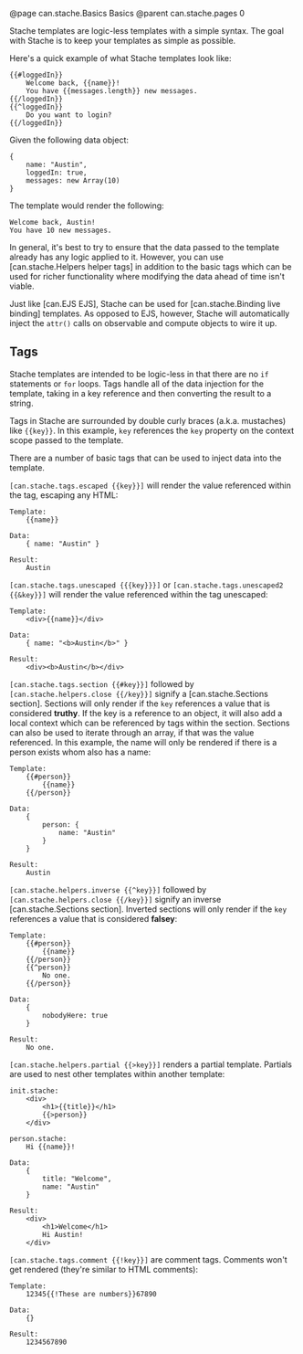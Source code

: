 @page can.stache.Basics Basics
@parent can.stache.pages 0

Stache templates are logic-less templates with a simple syntax. The goal
with Stache is to keep your templates as simple as possible.

Here's a quick example of what Stache templates look like:

	{{#loggedIn}}
		Welcome back, {{name}}!
		You have {{messages.length}} new messages.
	{{/loggedIn}}
	{{^loggedIn}}
		Do you want to login?
	{{/loggedIn}}

Given the following data object:

	{
		name: "Austin",
		loggedIn: true,
		messages: new Array(10)
	}

The template would render the following:

	Welcome back, Austin!
	You have 10 new messages.

In general, it's best to try to ensure that the data passed to the template
already has any logic applied to it. However, you can use
[can.stache.Helpers helper tags] in addition to the basic tags which can be used for richer
functionality where modifying the data ahead of time isn't viable.

Just like [can.EJS EJS], Stache can be used for [can.stache.Binding live binding] templates. As opposed to
EJS, however, Stache will automatically inject the `attr()` calls on
observable and compute objects to wire it up.

## Tags

Stache templates are intended to be logic-less in that there are no `if`
statements or `for` loops. Tags handle all of the data injection for the template, 
taking in a key reference and then converting the result to a string.

Tags in Stache are surrounded by double curly braces (a.k.a. mustaches) like
`{{key}}`. In this example, `key` references the `key` property on the context
scope passed to the template.

There are a number of basic tags that can be used to inject data into the template.

`[can.stache.tags.escaped {{key}}]` will render the value referenced within the tag, 
escaping any HTML:

	Template:
		{{name}}

	Data:
		{ name: "Austin" }

	Result:
		Austin

`[can.stache.tags.unescaped {{{key}}}]` or `[can.stache.tags.unescaped2 {{&key}}]` will render the value referenced within the tag unescaped:

	Template:
		<div>{{name}}</div>

	Data:
		{ name: "<b>Austin</b>" }

	Result:
		<div><b>Austin</b></div>

`[can.stache.tags.section {{#key}}]` followed by `[can.stache.helpers.close {{/key}}]` signify a [can.stache.Sections section]. Sections will only render if the `key` references a value that is considered **truthy**. If the key 
is a reference to an object, it will also add a local context which can be referenced by 
tags within the section. Sections can also be used to iterate through an array, if that was 
the value referenced. In this example, the name will only be rendered if there is a 
person exists whom also has a name:

	Template:
		{{#person}}
			{{name}}
		{{/person}}

	Data:
		{
			person: {
				name: "Austin"
			}
		}

	Result:
		Austin

`[can.stache.helpers.inverse {{^key}}]` followed by `[can.stache.helpers.close {{/key}}]` signify an inverse [can.stache.Sections section]. Inverted sections will only render if the `key` references a value that is considered **falsey**:

	Template:
		{{#person}}
			{{name}}
		{{/person}}
		{{^person}}
			No one.
		{{/person}}

	Data:
		{
			nobodyHere: true
		}

	Result:
		No one.

`[can.stache.helpers.partial {{>key}}]` renders a partial template. Partials are used to nest other templates within another template:

	init.stache:
		<div>
			<h1>{{title}}</h1>
			{{>person}}
		</div>

	person.stache:
		Hi {{name}}!

	Data:
		{
			title: "Welcome",
			name: "Austin"
		}

	Result:
		<div>
			<h1>Welcome</h1>
			Hi Austin!
		</div>

`[can.stache.tags.comment {{!key}}]` are comment tags. Comments won't get rendered (they're similar to HTML comments):

	Template:
		12345{{!These are numbers}}67890

	Data:
		{}

	Result:
		1234567890
